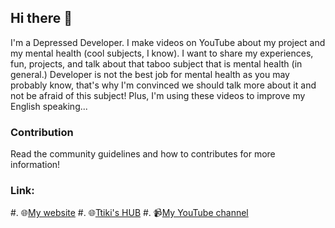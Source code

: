 ## Hi there 👋

I'm a Depressed Developer. I make videos on YouTube about my project and my mental health (cool subjects, I know). I want to share my experiences, fun, projects, and talk about that taboo subject that is mental health (in general.)
Developer is not the best job for mental health as you may probably know, that's why I'm convinced we should talk more about it and not be afraid of this subject!
Plus, I'm using these videos to improve my English speaking...

### Contribution

Read the community guidelines and how to contributes for more information!

### Link:
#. 🌐[My website](http://depresseddevelloper.software/)
#. 🌐[Ttiki's HUB](https://ttiki-hub.me)
#. 📹[My YouTube channel](https://www.youtube.com/channel/UCNH8FQEkzi_lACyWFBLYpug/)


<!--

**Here are some ideas to get you started:**

🙋‍♀️ A short introduction - what is your organization all about?
🌈 Contribution guidelines - how can the community get involved?
👩‍💻 Useful resources - where can the community find your docs? Is there anything else the community should know?
🍿 Fun facts - what does your team eat for breakfast?
🧙 Remember, you can do mighty things with the power of [Markdown](https://docs.github.com/github/writing-on-github/getting-started-with-writing-and-formatting-on-github/basic-writing-and-formatting-syntax)
-->

